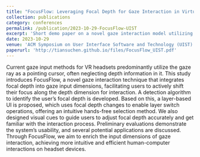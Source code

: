 ```yaml
---
title: "FocusFlow: Leveraging Focal Depth for Gaze Interaction in Virtual Reality"
collection: publications
category: conferences
permalink: /publication/2023-10-29-FocusFlow-UIST
excerpt: 'Short demo paper on a novel gaze interaction model utilizing gaze focal depth.'
date: 2023-10-29
venue: 'ACM Symposium on User Interface Software and Technology (UIST)'
paperurl: 'http://tiansuchen.github.io/files/FocusFlow_UIST.pdf'
---
```


Current gaze input methods for VR headsets predominantly utilize the gaze ray as a pointing cursor, often neglecting depth information in it. This study introduces FocusFlow, a novel gaze interaction technique that integrates focal depth into gaze input dimensions, facilitating users to actively shift their focus along the depth dimension for interaction. A detection algorithm to identify the user’s focal depth is developed. Based on this, a layer-based UI is proposed, which uses focal depth changes to enable layer switch operations, offering an intuitive hands-free selection method. We also designed visual cues to guide users to adjust focal depth accurately and get familiar with the interaction process. Preliminary evaluations demonstrate the system’s usability, and several potential applications are discussed. Through FocusFlow, we aim to enrich the input dimensions of gaze interaction, achieving more intuitive and efficient human-computer interactions on headset devices.
